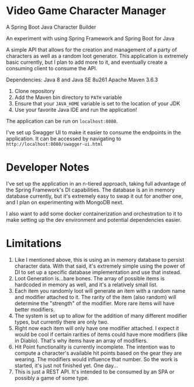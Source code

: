 # Video Game Character Manager
A Spring Boot Java Character Builder

An experiment with using Spring Framework and Spring Boot for Java

A simple API that allows for the creation and management of a party of characters as well as a random loot generator.
This application is extremely basic currently, but I plan to add more to it, and eventually create a consuming client to consume the API.

Dependencies:
Java 8 and Java SE 8u261
Apache Maven 3.6.3

1. Clone repository
1. Add the Maven bin directory to `PATH` variable
1. Ensure that your `JAVA_HOME` variable is set to the location of your JDK
1. Use your favorite Java IDE and run the application!

The application can be run on `localhost:8080`.

I've set up Swagger UI to make it easier to consume the endpoints in the application. It can be accessed by navigating to `http://localhost:8080/swagger-ui.html`

# Developer Notes
I've set up the application in an n-tiered approach, taking full advantage of the Spring Framework's DI capabilities. 
The database is an in memory database currently, but it's extremely easy to swap it out for another one, and I plan on experimenting with MongoDB next.

I also want to add some docker containerization and orchestration to it to make setting up the dev environment and potential dependencies easier.

# Limitations
1. Like I mentioned above, this is using an in memory database to persist character data. With that said, it's extremely simple using the power of DI to set up a specific database implementation and use that instead.
1. Loot Generation is...bare bones. The array of possible items is hardcoded in memory as well, and it's a relatively small list.
1. Each item you randomly loot will generate an item with a random name and modifier attached to it. The rarity of the item (also random) will determine the "strength" of the modifier. More rare items will have better modifiers.
  1. The system is set up to allow for the addition of many different modifier types, but currently there are only two.
  1. Right now each item will only have one modifier attached. I expect it would be cool if certain rarities of items could have more modifiers (like in Diablo). That's why items have an array of modifiers.
1. Hit Point functionality is currently incomplete. The intention was to compute a character's available hit points based on the gear they are wearing. The modifiers would influence that number. So the work is started, it's just not finished yet. One day...
1. This is just a REST API. It's intended to be consumed by an SPA or possibly a game of some type.
